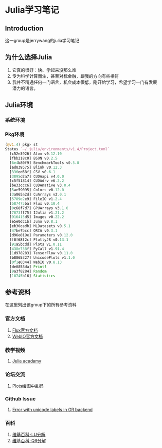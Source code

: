 # Julia学习笔记

## Introduction

这一group是jerrywang的julia学习笔记

## 为什么选择Julia

1. 它真的很好：快、学起来没那么难
2. 专为科学计算而生，甚至对标金融，跟我的方向有些相符
3. 我并不精通任何一门语言，机会成本很低，刚开始学习，希望学习一门有发展潜力的语言。

## Julia环境

### 系统环境



### Pkg环境

```julia
(@v1.4) pkg> st
Status `~/.julia/environments/v1.4/Project.toml`
  [c52e3926] Atom v0.12.10
  [fbb218c0] BSON v0.2.5
  [6e4b80f9] BenchmarkTools v0.5.0
  [ad839575] Blink v0.12.3
  [336ed68f] CSV v0.6.1
  [3895d2a7] CUDAapi v4.0.0
  [c5f51814] CUDAdrv v6.2.2
  [be33ccc6] CUDAnative v3.0.4
  [5ae59095] Colors v0.12.0
  [3a865a2d] CuArrays v2.0.1
  [5789e2e9] FileIO v1.2.4
  [587475ba] Flux v0.10.4
  [0c68f7d7] GPUArrays v3.1.0
  [7073ff75] IJulia v1.21.2
  [916415d5] Images v0.22.2
  [e5e0dc1b] Juno v0.8.1
  [eb30cadb] MLDatasets v0.5.1
  [47be7bcc] ORCA v0.3.1
  [d96e819e] Parameters v0.12.0
  [f0f68f2c] PlotlyJS v0.13.1
  [91a5bcdd] Plots v1.0.11
  [438e738f] PyCall v1.91.4
  [1d978283] TensorFlow v0.11.0
  [b8865327] UnicodePlots v1.1.0
  [0f1e0344] WebIO v0.8.13
  [de0858da] Printf 
  [9a3f8284] Random 
  [10745b16] Statistics 

```





## 参考资料

在这里列出该group下的所有参考资料

### 官方文档

1. [Flux官方文档](<https://fluxml.ai/Flux.jl/stable/>)
2. [WebIO官方文档](<https://juliagizmos.github.io/WebIO.jl/latest>)

### 教学视频

1. [Julia acadamy](<https://juliaacademy.com/>)

### 论坛交流

1. [Plots绘图中乱码](https://discourse.juliacn.com/t/topic/1803)

### Github Issue

1. [Error with unicode labels in GR backend](<https://github.com/JuliaPlots/Plots.jl/issues/791>)

### 百科

1. [维基百科-LU分解](<https://zh.wikipedia.org/wiki/LU%E5%88%86%E8%A7%A3>)
2. [维基百科-QR分解](<https://zh.wikipedia.org/wiki/QR%E5%88%86%E8%A7%A3>)